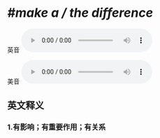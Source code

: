 # ***\#make a / the difference*** 
英音
<audio src="./media/make a difference, make the difference1_AAC.aac" controls="controls"></audio>

美音
<audio src="./media/make a difference, make the difference2_AAC.aac" controls="controls"></audio>



  

英文释义
---
### 1.**有影响；有重要作用；有关系**  


